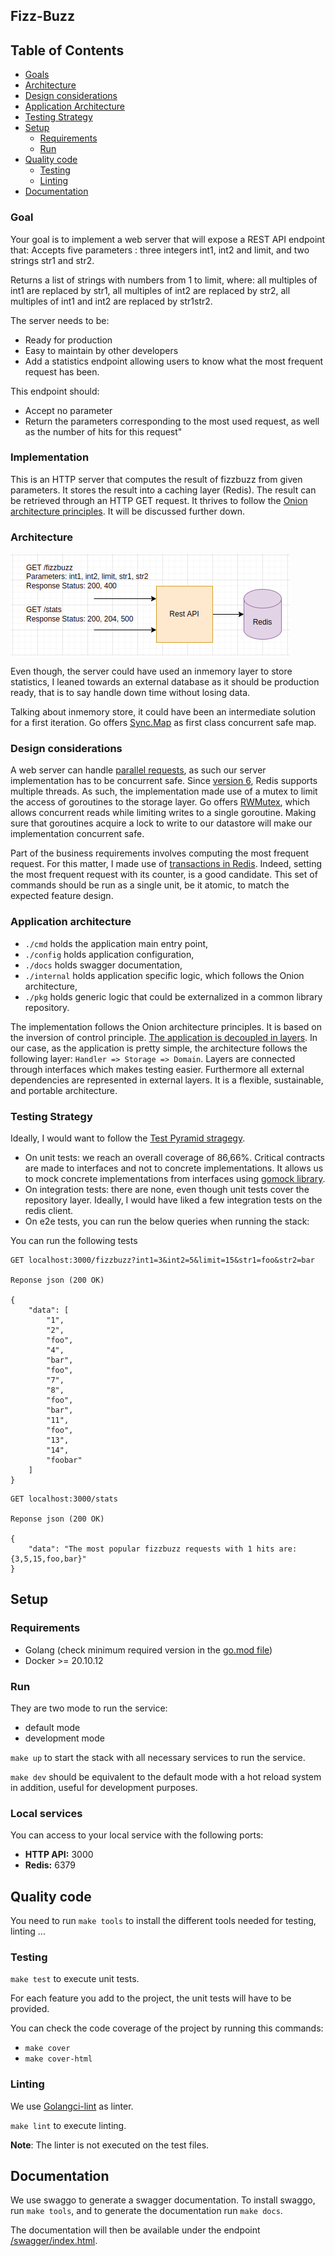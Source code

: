 ## Fizz-Buzz

## Table of Contents

- [Goals](#goals)
- [Architecture](#architecture)
- [Design considerations](#design-considerations)
- [Application Architecture](#application-architecture)
- [Testing Strategy](#testing-strategy)
- [Setup](#setup)
  - [Requirements](#Requirements)
  - [Run](#Run)
- [Quality code](#quality-code)
  - [Testing](#testing)
  - [Linting](#linting)
- [Documentation](#documentation)

### Goal 

Your goal is to implement a web server that will expose a REST API endpoint that: 
Accepts five parameters : three integers int1, int2 and limit, and two strings str1 and str2.

Returns a list of strings with numbers from 1 to limit, where: all multiples of int1 are replaced by str1, all multiples of int2 are replaced by str2, all multiples of int1 and int2 are replaced by str1str2.

The server needs to be:
- Ready for production
- Easy to maintain by other developers
- Add a statistics endpoint allowing users to know what the most frequent request has been. 

This endpoint should:
- Accept no parameter
- Return the parameters corresponding to the most used request, as well as the number of hits for this request"

### Implementation

This is an HTTP server that computes the result of fizzbuzz from given parameters. It stores the result into a caching layer (Redis). The result can be retrieved through an HTTP GET request. It thrives to follow the [Onion architecture principles](https://www.thinktocode.com/2018/08/16/onion-architecture/). It will be discussed further down.

### Architecture

![architecture](./svc-architecture.png)

Even though, the server could have used an inmemory layer to store statistics, I leaned towards an external database as it should be production ready, that is to say handle down time without losing data.

Talking about inmemory store, it could have been an intermediate solution for a first iteration. Go offers [Sync.Map](https://pkg.go.dev/sync#Map) as first class concurrent safe map.

### Design considerations

A web server can handle [parallel requests](https://www.oreilly.com/library/view/http-the-definitive/1565925092/ch04s04.html), as such our server implementation has to be concurrent safe. Since [version 6](https://www.infoworld.com/article/3541356/redis-6-arrives-with-multithreading-for-faster-io.html), Redis supports multiple threads. As such, the implementation made use of a mutex to limit the access of goroutines to the storage layer. Go offers [RWMutex](https://pkg.go.dev/sync#RWMutex), which allows concurrent reads while limiting writes to a single goroutine. Making sure that goroutines acquire a lock to write to our datastore will make our implementation concurrent safe.

Part of the business requirements involves computing the most frequent request. For this matter, I made use of [transactions in Redis](https://redis.io/topics/transactions). Indeed, setting the most frequent request with its counter, is a good candidate. This set of commands should be run as a single unit, be it atomic, to match the expected feature design.

### Application architecture

- `./cmd` holds the application main entry point,
- `./config` holds application configuration,
- `./docs` holds swagger documentation,
- `./internal` holds application specific logic, which follows the Onion architecture,
- `./pkg` holds generic logic that could be externalized in a common library repository.

The implementation follows the Onion architecture principles. It is based on the inversion of control principle. [The application is decoupled in layers](https://www.codeguru.com/csharp/understanding-onion-architecture/). In our case, as the application is pretty simple, the architecture follows the following layer: `Handler => Storage => Domain`. Layers are connected through interfaces which makes testing easier. Furthermore all external dependencies are represented in external layers. It is a flexible, sustainable, and portable architecture. 

### Testing Strategy

Ideally, I would want to follow the [Test Pyramid stragegy](https://martinfowler.com/articles/practical-test-pyramid.html).

- On unit tests: we reach an overall coverage of 86,66%. Critical contracts are made to interfaces and not to concrete implementations. It allows us to mock concrete implementations from interfaces using [gomock library](https://github.com/golang/mock).
- On integration tests: there are none, even though unit tests cover the repository layer. Ideally, I would have liked a few integration tests on the redis client.
- On e2e tests, you can run the below queries when running the stack: 

You can run the following tests
```
GET localhost:3000/fizzbuzz?int1=3&int2=5&limit=15&str1=foo&str2=bar

Reponse json (200 OK)

{
    "data": [
        "1",
        "2",
        "foo",
        "4",
        "bar",
        "foo",
        "7",
        "8",
        "foo",
        "bar",
        "11",
        "foo",
        "13",
        "14",
        "foobar"
    ]
}
```

```
GET localhost:3000/stats

Reponse json (200 OK)

{
    "data": "The most popular fizzbuzz requests with 1 hits are: {3,5,15,foo,bar}"
}
```

## Setup

### Requirements

- Golang (check minimum required version in the [go.mod file](./driver-location/go.mod))
- Docker >= 20.10.12

### Run

They are two mode to run the service:

- default mode
- development mode

`make up` to start the stack with all necessary services to run the service.

`make dev` should be equivalent to the default mode with a hot reload system in addition, useful for development purposes.

### Local services

You can access to your local service with the following ports:

- **HTTP API:** 3000
- **Redis:** 6379

## Quality code

You need to run `make tools` to install the different tools needed for testing, linting ...

### Testing

`make test` to execute unit tests.

For each feature you add to the project, the unit tests will have to be provided.

You can check the code coverage of the project by running this commands:

- `make cover`
- `make cover-html`

### Linting

We use [Golangci-lint](https://golangci-lint.run/) as linter.

`make lint` to execute linting.

**Note**: The linter is not executed on the test files.

## Documentation

We use swaggo to generate a swagger documentation. To install swaggo, run `make tools`, and to generate the documentation run `make docs`.

The documentation will then be available under the endpoint [/swagger/index.html](http://localhost:3000/swagger/index.html).